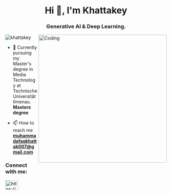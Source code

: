 
<h1 align="center">Hi 👋, I'm Khattakey</h1>
<h3 align="center">Generative AI & Deep Learning.</h3>

<img align = "right" alt = "Coding" width = "400" src="https://media0.giphy.com/media/v1.Y2lkPTc5MGI3NjExdTd3d25tdG0wOXdlNzllYWFybGdpMTB5NGYwdnJjbXdxdWRzbzNyaCZlcD12MV9naWZzX3NlYXJjaCZjdD1n/pOEbLRT4SwD35IELiQ/giphy-downsized.gif">

<p align="left"> <img src="https://komarev.com/ghpvc/?username=khattakey&label=Profile%20views&color=0e75b6&style=flat" alt="khattakey" /> </p>

- 🔭 Currently pursuing my Master's degree in Media Technology at Technische Universität Ilmenau. **Masters degree**

- 📫 How to reach me **muhammadafaqkhattak007@gmail.com**

<h3 align="left">Connect with me:</h3>
<p align="left">
<a href="https://linkedin.com/in/https://www.linkedin.com/in/muhammad-afaq-khattak-ba2a521b4?lipi=urn%3ali%3apage%3ad_flagship3_profile_view_base_contact_details%3b%2f9xvc%2bzeruetoi0nmd3ixq%3d%3d" target="blank"><img align="center" src="https://raw.githubusercontent.com/rahuldkjain/github-profile-readme-generator/master/src/images/icons/Social/linked-in-alt.svg" alt="https://www.linkedin.com/in/muhammad-afaq-khattak-ba2a521b4?lipi=urn%3ali%3apage%3ad_flagship3_profile_view_base_contact_details%3b%2f9xvc%2bzeruetoi0nmd3ixq%3d%3d" height="30" width="40" /></a>
</p>
